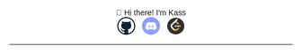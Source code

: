 <div>
    <head>
        <meta charset="UTF-8">
        <style>
            * {
                font-family: Helvetica, "Trebuchet MS", Verdana, sans-serif;
            }
            .title {
                font-weight: normal;
                font-size: 24;
                text-align:center;
            }
            .icon_bar{
                text-align: center;
            }
            .icon {
                display: inline-block;
                margin-left: 4px;
                margin-right: 4px;
                width: 32px;
                height: 32px;
            }
        </style>
    </head>
    <body>
        <div class="title">👋 Hi there! I'm Kass</div>
        <div class="icon_bar">
            <a href="https://github.com/CallMeKass/"><img class="icon"; src="icons/github.png" alt="github user: CallMeKass"></a>
            <a href="https://discordapp.com/users/TheBiggestYikes#3015/"><img class="icon"; src="icons/discord.png" alt="discord user: TheBiggestYikes#3015"></a>
            <a href="https://leetcode.com/0xCA55/"><img class="icon"; src="icons/leetcode.png" alt="leetcode user: 0xCA55"></a>
        </div>
        <hr>
        <div class="main_content">
        </div>
    </body>
</div>
